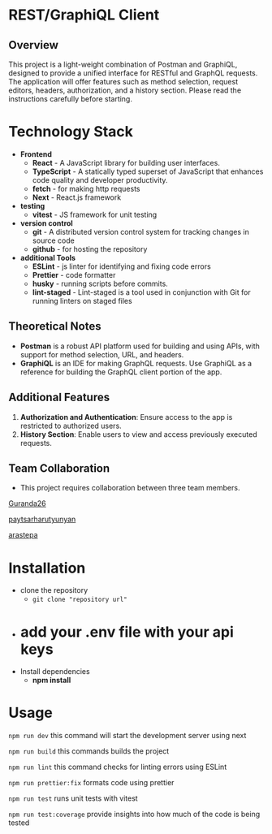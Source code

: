 # REST/GraphiQL Client

## Overview
This project is a light-weight combination of Postman and GraphiQL, designed to provide a unified interface for RESTful and GraphQL requests. The application will offer features such as method selection, request editors, headers, authorization, and a history section. Please read the instructions carefully before starting.


# Technology Stack

- **Frontend**
  - **React** - A JavaScript library for building user interfaces.
  - **TypeScript** - A statically typed superset of JavaScript that enhances code quality and developer productivity.
  - **fetch** - for making http requests
  - **Next** - React.js framework
- **testing**
  - **vitest** - JS framework for unit testing
- **version control**
  - **git** - A distributed version control system for tracking changes in source code
  - **github** - for hosting the repository
- **additional Tools**
  - **ESLint** - js linter for identifying and fixing code errors
  - **Prettier** - code formatter
  - **husky** - running scripts before commits.
  - **lint-staged** - Lint-staged is a tool used in conjunction with Git for running linters on staged files


## Theoretical Notes
- **Postman** is a robust API platform used for building and using APIs, with support for method selection, URL, and headers.
- **GraphiQL** is an IDE for making GraphQL requests. Use GraphiQL as a reference for building the GraphQL client portion of the app.

## Additional Features
1. **Authorization and Authentication**: Ensure access to the app is restricted to authorized users.
2. **History Section**: Enable users to view and access previously executed requests.

## Team Collaboration
- This project requires collaboration between three team members.

[Guranda26](https://github.com/guranda26)

[paytsarharutyunyan](https://github.com/paytsarharutyunyan)

[arastepa](https://github.com/arastepa)

# Installation

- clone the repository
  - `git clone "repository url"`
- # add your .env file with your api keys
- Install dependencies
  - **npm install**

# Usage

`npm run dev`
this command will start the development server using next

`npm run build`
this commands builds the project

`npm run lint`
this command checks for linting errors using ESLint

`npm run prettier:fix`
formats code using prettier

`npm run test`
runs unit tests with vitest

`npm run test:coverage`
provide insights into how much of the code is being tested
